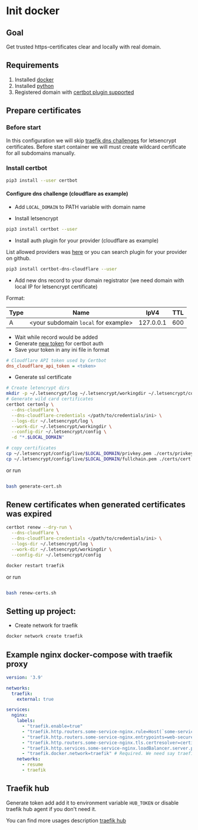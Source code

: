 # Init docker

## Goal

Get trusted https-certificates clear and locally with real domain.

## Requirements

1. Installed [docker](https://docker.com)
2. Installed [python](https://python.org)
3. Registered domain with [certbot plugin supported](https://github.com/search?q=certbot+plugin)

## Prepare certificates

### Before start

In this configuration we will skip [traefik dns challenges](https://doc.traefik.io/traefik/user-guides/docker-compose/acme-dns/) for letsencrypt certificates.  Before start container we will must create wildcard certificate for all subdomains manually.

### Install certbot

```bash
pip3 install --user certbot
```

#### Configure dns challenge (cloudflare as example)

* Add `LOCAL_DOMAIN` to PATH variable with domain name

* Install letsencrypt

```bash
pip3 install certbot --user
```
* Install auth plugin for your provider (cloudflare as example)

List allowed providers was [here](https://letsencrypt.org/docs/client-options/) or you can search plugin for your provider on github.

```bash
pip3 install certbot-dns-cloudflare --user
```

* Add new dns record to your domain registrator (we need domain with local IP for letsencrypt certificate)

Format:

| Type | Name                                 | IpV4      | TTL |
|------|--------------------------------------|-----------|-----|
| A    | <your subdomain `local` for example> | 127.0.0.1 | 600 |

* Wait while record would be added
* Generate [new token](https://dash.cloudflare.com/?to=/:account/profile/api-tokens) for certbot auth
* Save your token in any ini file in format

```ini
# Cloudflare API token used by Certbot
dns_cloudflare_api_token = <token>
```

* Generate ssl certificate

```bash
# Create letencrypt dirs
mkdir -p ~/.letsencrypt/log ~/.letsencrypt/workingdir ~/.letsencrypt/config
# Generate wild card certificates
certbot certonly \
  --dns-cloudflare \
  --dns-cloudflare-credentials </path/to/credentials/ini> \
  --logs-dir ~/.letsencrypt/log \
  --work-dir ~/.letsencrypt/workingdir \
  --config-dir ~/.letsencrypt/config \
  -d "*.$LOCAL_DOMAIN"

# copy certificates
cp ~/.letsencrypt/config/live/$LOCAL_DOMAIN/privkey.pem ./certs/privkey.pem
cp ~/.letsencrypt/config/live/$LOCAL_DOMAIN/fullchain.pem ./certs/cert.pem
```

or run 

```bash

bash generate-cert.sh
```

## Renew certificates when generated certificates was expired

```bash
certbot renew --dry-run \
  --dns-cloudflare \
  --dns-cloudflare-credentials </path/to/credentials/ini> \
  --logs-dir ~/.letsencrypt/log \
  --work-dir ~/.letsencrypt/workingdir \
  --config-dir ~/.letsencrypt/config 

docker restart traefik

```

or run 

```bash

bash renew-certs.sh
```

## Setting up project:

* Create network for traefik

```bash
docker network create traefik
``` 

## Example nginx docker-compose with traefik proxy

```yaml 
version: '3.9'

networks:
  traefik:
    external: true

services:
  nginx:
    labels:
      - "traefik.enable=true"
      - "traefik.http.routers.some-service-nginx.rule=Host(`some-service.$LOCAL_DOMAIN`)" # replace with your domain
      - "traefik.http.routers.some-service-nginx.entrypoints=web-secure" # Allow only https
      - "traefik.http.routers.some-service-nginx.tls.certresolver=certificate" # Certificates resolver
      - "traefik.http.services.some-service-nginx.loadBalancer.server.port=8080" # Proxied port
      - "traefik.docker.network=traefik" # Required. We need say traefik network for scan
    networks:
      - resume
      - traefik
```

## Traefik hub

Generate token add add it to environment variable `HUB_TOKEN` or disable traefik hub agent if you don't need it.

You can find more usages description [traefik hub](https://doc.traefik.io/traefik-hub/)
